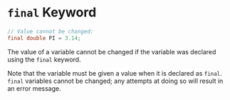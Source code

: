 # `final` Keyword

```java
// Value cannot be changed:
final double PI = 3.14;
```

The value of a variable cannot be changed if the variable was declared using the `final` keyword.

Note that the variable must be given a value when it is declared as `final`. `final` variables cannot be changed; any attempts at doing so will result in an error message.